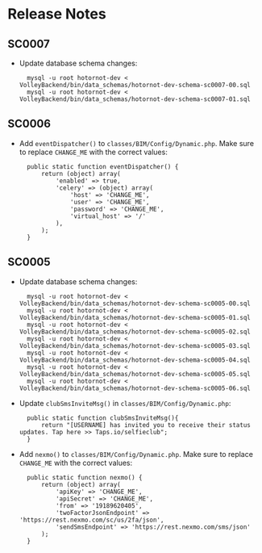 # Release Notes

## SC0007

- Update database schema changes: 

        mysql -u root hotornot-dev < VolleyBackend/bin/data_schemas/hotornot-dev-schema-sc0007-00.sql
        mysql -u root hotornot-dev < VolleyBackend/bin/data_schemas/hotornot-dev-schema-sc0007-01.sql


## SC0006

- Add `eventDispatcher()` to `classes/BIM/Config/Dynamic.php`.  Make sure to replace `CHANGE_ME` with the correct values:

        public static function eventDispatcher() {
            return (object) array(
                'enabled' => true,
                'celery' => (object) array(
                    'host' => 'CHANGE_ME',
                    'user' => 'CHANGE_ME',
                    'password' => 'CHANGE_ME',
                    'virtual_host' => '/'
                ),
            );
        }


## SC0005

- Update database schema changes:

        mysql -u root hotornot-dev < VolleyBackend/bin/data_schemas/hotornot-dev-schema-sc0005-00.sql
        mysql -u root hotornot-dev < VolleyBackend/bin/data_schemas/hotornot-dev-schema-sc0005-01.sql
        mysql -u root hotornot-dev < VolleyBackend/bin/data_schemas/hotornot-dev-schema-sc0005-02.sql
        mysql -u root hotornot-dev < VolleyBackend/bin/data_schemas/hotornot-dev-schema-sc0005-03.sql
        mysql -u root hotornot-dev < VolleyBackend/bin/data_schemas/hotornot-dev-schema-sc0005-04.sql
        mysql -u root hotornot-dev < VolleyBackend/bin/data_schemas/hotornot-dev-schema-sc0005-05.sql
        mysql -u root hotornot-dev < VolleyBackend/bin/data_schemas/hotornot-dev-schema-sc0005-06.sql

- Update `clubSmsInviteMsg()` in `classes/BIM/Config/Dynamic.php`:

        public static function clubSmsInviteMsg(){
            return "[USERNAME] has invited you to receive their status updates. Tap here >> Taps.io/selfieclub";
        }

- Add `nexmo()` to `classes/BIM/Config/Dynamic.php`.  Make sure to replace `CHANGE_ME` with the correct values:

        public static function nexmo() {
            return (object) array(
                'apiKey' => 'CHANGE_ME',
                'apiSecret' => 'CHANGE_ME',
                'from' => '19189620405',
                'twoFactorJsonEndpoint' => 'https://rest.nexmo.com/sc/us/2fa/json',
                'sendSmsEndpoint' => 'https://rest.nexmo.com/sms/json'
            );
        }





